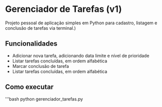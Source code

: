 # Gerenciador de Tarefas (v1)

Projeto pessoal de aplicação simples em Python para cadastro, listagem e conclusão de tarefas via terminal.)

## Funcionalidades
- Adicionar nova tarefa, adicionando data limite e nível de prioridade
- Listar tarefas concluídas, em ordem alfabética
- Marcar conclusão de tarefa
- Listar tarefas concluídas, em ordem alfabética

## Como executar
'''bash
python gerenciador_tarefas.py